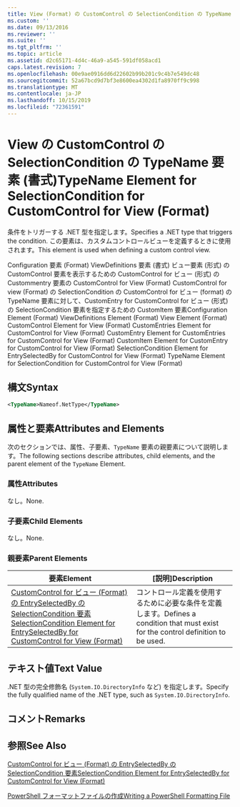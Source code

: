 ```yaml
---
title: View (Format) の CustomControl の SelectionCondition の TypeName 要素 |Microsoft Docs
ms.custom: ''
ms.date: 09/13/2016
ms.reviewer: ''
ms.suite: ''
ms.tgt_pltfrm: ''
ms.topic: article
ms.assetid: d2c65171-4d4c-46a9-a545-591df058acd1
caps.latest.revision: 7
ms.openlocfilehash: 00e9ae0916dd6d22602b99b201c9c4b7e549dc48
ms.sourcegitcommit: 52a67bcd9d7bf3e8600ea4302d1fa8970ff9c998
ms.translationtype: MT
ms.contentlocale: ja-JP
ms.lasthandoff: 10/15/2019
ms.locfileid: "72361591"
---
```

# <a name="typename-element-for-selectioncondition-for-customcontrol-for-view--format"></a><span data-ttu-id="037c6-102">View の CustomControl の SelectionCondition の TypeName 要素 (書式)</span><span class="sxs-lookup"><span data-stu-id="037c6-102">TypeName Element for SelectionCondition for CustomControl for View  (Format)</span></span>

<span data-ttu-id="037c6-103">条件をトリガーする .NET 型を指定します。</span><span class="sxs-lookup"><span data-stu-id="037c6-103">Specifies a .NET type that triggers the condition.</span></span> <span data-ttu-id="037c6-104">この要素は、カスタムコントロールビューを定義するときに使用されます。</span><span class="sxs-lookup"><span data-stu-id="037c6-104">This element is used when defining a custom control view.</span></span>

<span data-ttu-id="037c6-105">Configuration 要素 (Format) ViewDefinitions 要素 (書式) ビュー要素 (形式) の CustomControl 要素を表示するための CustomControl for ビュー (形式) の Custommentry 要素の CustomControl for View (Format) CustomControl for view (Format) の SelectionCondition の CustomControl for ビュー (format) の TypeName 要素に対して、CustomEntry for CustomControl for ビュー (形式) の SelectionCondition 要素を指定するための CustomItem 要素</span><span class="sxs-lookup"><span data-stu-id="037c6-105">Configuration Element (Format) ViewDefinitions Element (Format) View Element (Format) CustomControl Element for View (Format) CustomEntries Element for CustomControl for View (Format) CustomEntry Element for CustomEntries for CustomControl for View (Format) CustomItem Element for CustomEntry for CustomControl for View (Format) SelectionCondition Element for EntrySelectedBy for CustomControl for View (Format) TypeName Element for SelectionCondition for CustomControl for View  (Format)</span></span>

## <a name="syntax"></a><span data-ttu-id="037c6-106">構文</span><span class="sxs-lookup"><span data-stu-id="037c6-106">Syntax</span></span>

```xml
<TypeName>Nameof.NetType</TypeName>

```

## <a name="attributes-and-elements"></a><span data-ttu-id="037c6-107">属性と要素</span><span class="sxs-lookup"><span data-stu-id="037c6-107">Attributes and Elements</span></span>

<span data-ttu-id="037c6-108">次のセクションでは、属性、子要素、`TypeName` 要素の親要素について説明します。</span><span class="sxs-lookup"><span data-stu-id="037c6-108">The following sections describe attributes, child elements, and the parent element of the `TypeName` Element.</span></span>

### <a name="attributes"></a><span data-ttu-id="037c6-109">属性</span><span class="sxs-lookup"><span data-stu-id="037c6-109">Attributes</span></span>

<span data-ttu-id="037c6-110">なし。</span><span class="sxs-lookup"><span data-stu-id="037c6-110">None.</span></span>

### <a name="child-elements"></a><span data-ttu-id="037c6-111">子要素</span><span class="sxs-lookup"><span data-stu-id="037c6-111">Child Elements</span></span>

<span data-ttu-id="037c6-112">なし。</span><span class="sxs-lookup"><span data-stu-id="037c6-112">None.</span></span>

### <a name="parent-elements"></a><span data-ttu-id="037c6-113">親要素</span><span class="sxs-lookup"><span data-stu-id="037c6-113">Parent Elements</span></span>

|<span data-ttu-id="037c6-114">要素</span><span class="sxs-lookup"><span data-stu-id="037c6-114">Element</span></span>|<span data-ttu-id="037c6-115">[説明]</span><span class="sxs-lookup"><span data-stu-id="037c6-115">Description</span></span>|
|-------------|-----------------|
|[<span data-ttu-id="037c6-116">CustomControl for ビュー (Format) の EntrySelectedBy の SelectionCondition 要素</span><span class="sxs-lookup"><span data-stu-id="037c6-116">SelectionCondition Element for EntrySelectedBy for CustomControl for View (Format)</span></span>](./selectioncondition-element-for-entryselectedby-for-customcontrol-format.md)|<span data-ttu-id="037c6-117">コントロール定義を使用するために必要な条件を定義します。</span><span class="sxs-lookup"><span data-stu-id="037c6-117">Defines a condition that must exist for the control definition to be used.</span></span>|

## <a name="text-value"></a><span data-ttu-id="037c6-118">テキスト値</span><span class="sxs-lookup"><span data-stu-id="037c6-118">Text Value</span></span>

<span data-ttu-id="037c6-119">.NET 型の完全修飾名 (`System.IO.DirectoryInfo` など) を指定します。</span><span class="sxs-lookup"><span data-stu-id="037c6-119">Specify the fully qualified name of the .NET type, such as `System.IO.DirectoryInfo`.</span></span>

## <a name="remarks"></a><span data-ttu-id="037c6-120">コメント</span><span class="sxs-lookup"><span data-stu-id="037c6-120">Remarks</span></span>

## <a name="see-also"></a><span data-ttu-id="037c6-121">参照</span><span class="sxs-lookup"><span data-stu-id="037c6-121">See Also</span></span>

[<span data-ttu-id="037c6-122">CustomControl for ビュー (Format) の EntrySelectedBy の SelectionCondition 要素</span><span class="sxs-lookup"><span data-stu-id="037c6-122">SelectionCondition Element for EntrySelectedBy for CustomControl for View (Format)</span></span>](./selectioncondition-element-for-entryselectedby-for-customcontrol-format.md)

[<span data-ttu-id="037c6-123">PowerShell フォーマットファイルの作成</span><span class="sxs-lookup"><span data-stu-id="037c6-123">Writing a PowerShell Formatting File</span></span>](./writing-a-powershell-formatting-file.md)
